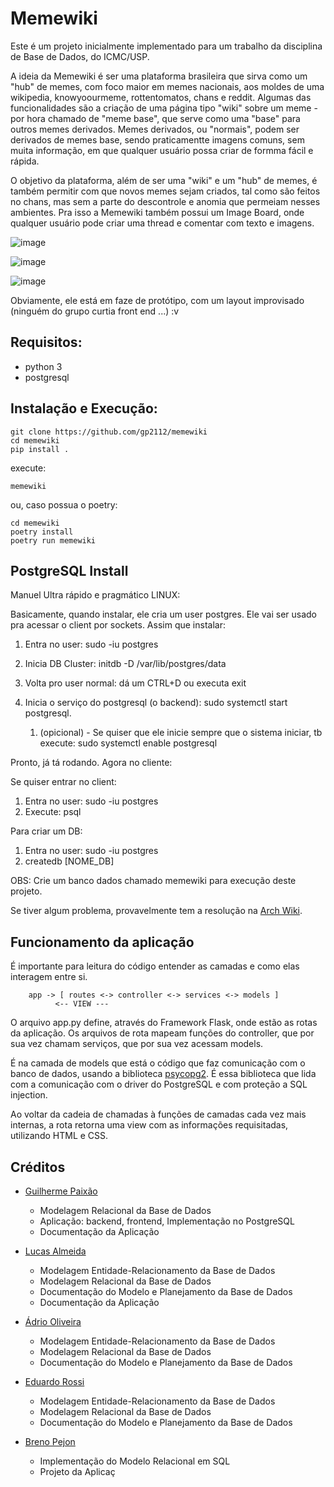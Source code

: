 # Memewiki

Este é um projeto inicialmente implementado para um trabalho da disciplina de Base de Dados, do ICMC/USP.

A ideia da Memewiki é ser uma plataforma brasileira que sirva como um "hub" de memes, com foco maior em memes nacionais, aos moldes de uma wikipedia, knowyoourmeme, rottentomatos, chans e reddit. Algumas das funcionalidades são a criação de uma página tipo "wiki" sobre um meme - por hora chamado de "meme base", que serve como uma "base" para outros memes derivados. Memes derivados, ou "normais", podem ser derivados de memes base, sendo praticamentte imagens comuns, sem muita informação, em que qualquer usuário possa criar de formma fácil e rápida.

O objetivo da plataforma, além de ser uma "wiki" e um "hub" de memes, é também permitir com que novos memes sejam criados, tal como são feitos no chans, mas sem a parte do descontrole e anomia que permeiam nesses ambientes. Pra isso a Memewiki também possui um Image Board, onde qualquer usuário pode criar uma thread e comentar com texto e imagens.

![image](https://user-images.githubusercontent.com/26512375/177132413-e6e4add4-7c7f-47d0-b755-23450257c9f4.png)

![image](https://user-images.githubusercontent.com/26512375/177127314-b7dbe062-c051-4d66-b762-b260073cd984.png)

![image](https://user-images.githubusercontent.com/26512375/177131557-1dfac7f0-5113-4e06-bbc4-fdd2d8616453.png)

Obviamente, ele está em faze de protótipo, com um layout improvisado (ninguém do grupo curtia front end ...) :v

## Requisitos:

- python 3
- postgresql

## Instalação e Execução:

    git clone https://github.com/gp2112/memewiki
    cd memewiki
    pip install .

execute:

    memewiki

ou, caso possua o poetry:

    cd memewiki
    poetry install
    poetry run memewiki



## PostgreSQL Install

Manuel Ultra rápido e pragmático LINUX:

Basicamente, quando instalar, ele cria um user postgres. Ele vai ser usado pra acessar o client por sockets.
Assim que instalar:

1. Entra no user: sudo -iu postgres

2. Inicia DB Cluster: initdb -D /var/lib/postgres/data

3. Volta pro user normal: dá um CTRL+D ou executa exit

4. Inicia o serviço do postgresql (o backend): sudo systemctl start postgresql.
    1. (opicional) - Se quiser que ele inicie sempre que o sistema iniciar, tb execute: sudo systemctl enable postgresql

Pronto, já tá rodando. Agora no cliente:

Se quiser entrar no client: 

1. Entra no user: sudo -iu postgres
2. Execute: psql

Para criar um DB:

1. Entra no user: sudo -iu postgres
2. createdb [NOME_DB]

OBS: Crie um banco dados chamado memewiki para execução deste projeto.

Se tiver algum problema, provavelmente tem a resolução na [Arch Wiki](https://wiki.archlinux.org/title/PostgreSQL).


## Funcionamento da aplicação

É importante para leitura do código entender as camadas e como elas interagem entre si.

```
    app -> [ routes <-> controller <-> services <-> models ]
          <-- VIEW ---    
```

O arquivo app.py define, através do Framework Flask, onde estão as rotas da aplicação. Os arquivos de rota mapeam funções do controller, que por sua vez chamam serviços, que por sua vez acessam models.

É na camada de models que está o código que faz comunicação com o banco de dados, usando a biblioteca [psycopg2](https://www.psycopg.org/). É essa biblioteca que lida com a comunicação com o driver do PostgreSQL e com proteção a SQL injection.

Ao voltar da cadeia de chamadas à funções de camadas cada vez mais internas, a rota retorna uma view com as informações requisitadas, utilizando HTML e CSS.

## Créditos

- [Guilherme Paixão](https://github.com/gp2112)
    - Modelagem Relacional da Base de Dados
    - Aplicação: backend, frontend, Implementação no PostgreSQL
    - Documentação da Aplicação
    
- [Lucas Almeida](https://github.com/lalmeida32)
    - Modelagem Entidade-Relacionamento da Base de Dados
    - Modelagem Relacional da Base de Dados
    - Documentação do Modelo e Planejamento da Base de Dados
    - Documentação da Aplicação
    
- [Ádrio Oliveira](https://github.com/adriooa)
    - Modelagem Entidade-Relacionamento da Base de Dados
    - Modelagem Relacional da Base de Dados
    - Documentação do Modelo e Planejamento da Base de Dados

- [Eduardo Rossi](https://github.com/RossiEduardo)
    - Modelagem Entidade-Relacionamento da Base de Dados
    - Modelagem Relacional da Base de Dados
    - Documentação do Modelo e Planejamento da Base de Dados
  
- [Breno Pejon](https://github.com/BPejon)
    - Implementação do Modelo Relacional em SQL
    - Projeto da Aplicaç
